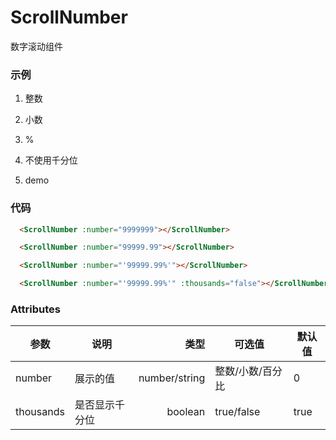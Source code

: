 # ScrollNumber

数字滚动组件

### 示例

  1. 整数

  <ScrollNumber :number="9999999"></ScrollNumber>

  2. 小数

  <ScrollNumber :number="99999.99"></ScrollNumber>

  3. %

  <ScrollNumber :number="'99999.99%'"></ScrollNumber>

  4. 不使用千分位

  <ScrollNumber :number="'99999.99%'" :thousands="false"></ScrollNumber>

  5. demo

  <App />

### 代码

```html
  <ScrollNumber :number="9999999"></ScrollNumber>

  <ScrollNumber :number="99999.99"></ScrollNumber>

  <ScrollNumber :number="'99999.99%'"></ScrollNumber>

  <ScrollNumber :number="'99999.99%'" :thousands="false"></ScrollNumber>
```

### Attributes

| 参数        | 说明           | 类型  |  可选值  |  默认值  |
| ------------- |-------------| -----:| -------------| -----|
| number      | 展示的值 | number/string | 整数/小数/百分比 | 0 |
| thousands   | 是否显示千分位 | boolean | true/false | true |